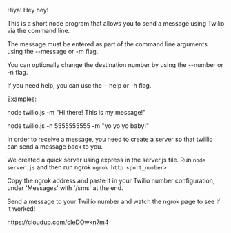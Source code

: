 Hiya! Hey hey!

This is a short node program that allows you to send a message using Twilio via the command line.

The message must be entered as part of the command line arguments using the --message or -m flag.

You can optionally change the destination number by using the --number or -n flag.

If you need help, you can use the --help or -h flag.


Examples:

node twilio.js -m "Hi there! This is my message!"

node twilio.js -n 5555555555 -m "yo yo yo baby!"

In order to receive a message, you need to create a server so that twillio can send a message back to you.

We created a quick server using express in the server.js file. Run `node server.js` and then run ngrok `ngrok http <port_number>`

Copy the ngrok address and paste it in your Twilio number configuration, under 'Messages' with '/sms' at the end. 

Send a message to your Twillio number and watch the ngrok page to see if it worked!

https://cloudup.com/cleDOwkn7m4
